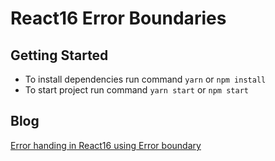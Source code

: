 # React16 Error Boundaries #

## Getting Started ##
- To install dependencies run command `yarn` or `npm install`
- To start project run command `yarn start` or `npm start`

## Blog ##
[Error handing in React16 using Error boundary](https://engineering.thinknet.co.th/%E0%B8%A5%E0%B8%AD%E0%B8%87%E0%B9%80%E0%B8%A5%E0%B9%88%E0%B8%99-error-boundary-%E0%B9%83%E0%B8%99-react-16-130790c9cbda)
